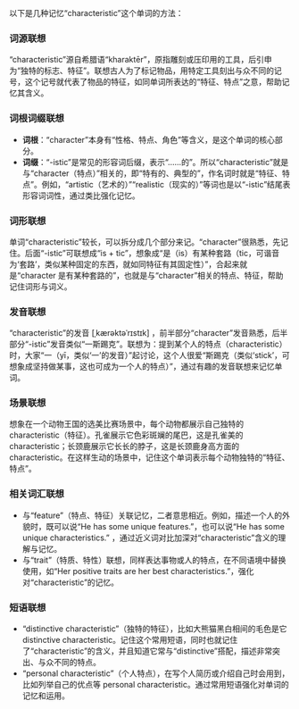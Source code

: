 以下是几种记忆“characteristic”这个单词的方法：

### 词源联想
“characteristic”源自希腊语“kharaktēr”，原指雕刻或压印用的工具，后引申为“独特的标志、特征”。联想古人为了标记物品，用特定工具刻出与众不同的记号，这个记号就代表了物品的特征，如同单词所表达的“特征、特点”之意，帮助记忆其含义。

### 词根词缀联想
 - **词根**：“character”本身有“性格、特点、角色”等含义，是这个单词的核心部分。
 - **词缀**：“-istic”是常见的形容词后缀，表示“……的”。所以“characteristic”就是与“character（特点）”相关的，即“特有的、典型的”，作名词时就是“特征、特点”。例如，“artistic（艺术的）”“realistic（现实的）”等词也是以“-istic”结尾表形容词词性，通过类比强化记忆。

### 词形联想
单词“characteristic”较长，可以拆分成几个部分来记。“character”很熟悉，先记住。后面“-istic”可联想成“is + tic”，想象成“是（is）有某种套路（tic，可谐音为‘套路’，类似某种固定的东西，就如同特征有其固定性）”，合起来就是“character 是有某种套路的”，也就是与“character”相关的特点、特征，帮助记住词形与词义。

### 发音联想
“characteristic”的发音 [ˌkærəktəˈrɪstɪk] ，前半部分“character”发音熟悉，后半部分“-istic”发音类似“一斯踢克”。联想为：提到某个人的特点（characteristic）时，大家“一（yī，类似‘一’的发音）”起讨论，这个人很爱“斯踢克（类似‘stick’，可想象成坚持做某事，这也可成为一个人的特点）”，通过有趣的发音联想来记忆单词。

### 场景联想
想象在一个动物王国的选美比赛场景中，每个动物都展示自己独特的 characteristic（特征）。孔雀展示它色彩斑斓的尾巴，这是孔雀美的 characteristic；长颈鹿展示它长长的脖子，这是长颈鹿身高方面的 characteristic。在这样生动的场景中，记住这个单词表示每个动物独特的“特征、特点”。

### 相关词汇联想
 - 与“feature”（特点、特征）关联记忆，二者意思相近。例如，描述一个人的外貌时，既可以说“He has some unique features.”，也可以说“He has some unique characteristics.” ，通过近义词对比加深对“characteristic”含义的理解与记忆。
 - 与“trait”（特质、特性）联想，同样表达事物或人的特点，在不同语境中替换使用，如“Her positive traits are her best characteristics.”，强化对“characteristic”的记忆。

### 短语联想
 - “distinctive characteristic”（独特的特征），比如大熊猫黑白相间的毛色是它 distinctive characteristic。记住这个常用短语，同时也就记住了“characteristic”的含义，并且知道它常与“distinctive”搭配，描述非常突出、与众不同的特点。
 - “personal characteristic”（个人特点），在写个人简历或介绍自己时会用到，比如列举自己的优点等 personal characteristic。通过常用短语强化对单词的记忆和运用。 